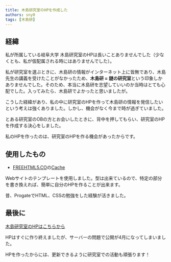 ```yaml
---
title: 木島研究室のHPを作成した
authors: sny0
tags: [木島研]
---
```

## 経緯

私が所属している岐阜大学 木島研究室のHPは長いことありませんでした（少なくとも、私が仮配属される時にはありませんでした）。

私が研究室を選ぶときに、木島研の情報がインターネット上に皆無であり、木島先生の講義を受けたことがなかったため、**木島研 = 謎の研究室**という印象しかありませんでした。そのため、本当に木島研を志望していいのか当時はとても心配でした。入ってみたら、木島研でよかったと思いましたが。

こうした経緯があり、私の中に研究室のHPを作って木島研の情報を発信したいという考えは強くありました。しかし、機会がなく今まで時が過ぎていました。

とある研究室のOBの方とお会いしたときに、背中を押してもらい、研究室のHPを作成する決心をしました。

私のHPを作ったのは、研究室のHPを作る機会があったからです。

## 使用したもの
- [FREEHTML5.CO](https://freehtml5.co/)の[Cache](https://freehtml5.co/cache-free-html5-bootstrap-template/)

Webサイトのテンプレートを使用しました。型は出来ているので、特定の部分を書き換えれば、簡単に自分のHPを作ることが出来ます。

昔、ProgateでHTML、CSSの勉強をした経験が活きました。

## 最後に

[木島研究室のHPはこちらから](https://www.kzm.info.gifu-u.ac.jp/)

HPはすぐに作り終えましたが、サーバーの問題で公開が4月になってしまいました。

HPを作ったからには、更新できるように研究室での活動も頑張ります！